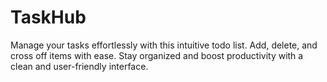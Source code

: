 # TaskHub
Manage your tasks effortlessly with this intuitive todo list. Add, delete, and cross off items with ease. Stay organized and boost productivity with a clean and user-friendly interface.
